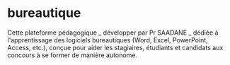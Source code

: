 # bureautique
Cette plateforme pédagogique _ développer par Pr SAADANE _  dédiée à l'apprentissage des logiciels bureautiques (Word, Excel, PowerPoint, Access, etc.), conçue pour aider les stagiaires, étudiants et candidats aux concours à se former de manière autonome.
